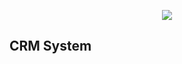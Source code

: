 <p align="center"><img src="https://creatorad.com/web/image/res.company/1/logo?unique=d6a653c"></p>

## CRM System
